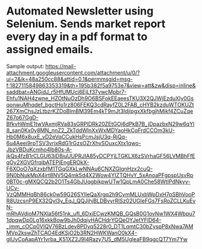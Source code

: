# Automated Newsletter using Selenium. Sends market report every day in a pdf format to assigned emails.

Sample output: https://mail-attachment.googleusercontent.com/attachment/u/0/?ui=2&ik=48a250cc88&attid=0.1&permmsgid=msg-f:1827115849863353319&th=195b382f5a9753e7&view=att&zw&disp=inline&saddbat=ANGjdJ_r5HfUMUci6EjLf37ywcMpbr7-Ehfu1NAH4zwne_HZOtNuOzDh9O6BSFokEEaeesTKU3X2QJWjEzduXIy0GsqonwuMhqdef_bgctHo1rz806FEKQ3cdRayfZ0L2FAB_cHYB2kzduWTOKUZt267XmChsJzLtbzrKZDoBlmBM39Em4kT9mJt3IdjipgxXkfbgjhMikf4ZCuZqeZ67o67GgD-BfkvhWmE1twVAxmjRVa83sGRPlDRk20ZEtGOj6dPkB7B_jDpazbxN29w6qYl8_san0Kx0y8MN_nnZ2_ZkTddWlnXxWxMDYaoHkCqFrdCCOm3kU-Hb0M6x8uxE_yD2eVqCCukHsPcmJsjU3q-RjQq-6u4Aeei9rpTSV3vrjxRdG1rGzsOZrXhvSOuxcXtx1qwo-JbzVBDuKcmho4lb80s-A-jkQs4fzB1rCLGU63iD8iuUUPRJIA85yDCPYjLTGKLX6zSVrhaGF56LVMBhFfEqOy2XGVGfrqibATEPiEngEROkX-F6XOoO7qXzxbfM1TGqGXkLwNNAu6CNXZGIqnHzx2cuQ-9N0bNukMpX4irt8NV5Q4mk5d4X2Wow4YIZTQHvY_5xAnoaPFgpspUsvRp0BT0c-gMXQCQ2b2O1Ts4GbJUqgbikpwUTw1QpLmA0Che58WtIPdNkyv-UCv-VzQMMHqBh86ck0w59G26SYlIeQaXrgq2h9CvmMLUxbWpDxH7pSBhVooPR8UzcsnP9EX32Qyl3y_EqJ_QQJjhjBLDBvyrRlSz02UGIeFGs7FsRoZCLLKuEvN-mRhAVdjoM7NXla56t51nk_ufI_6DxiECwzKMQB_GQsB0G1ovNw1WX4Wbpu71dpqwDp0Lg16xkkBow9bJh0dqjyHACHdrYGQeOYJetYFlD64-_jmm_cOCp0VIQV76BzLdev8PDyq5228r0_DT1LqmtC30bZyspP8xNwa7AMMVp2kswZhTCAO4EdKSjO2b3RN2HWKWanO0kX4-gIUvCoAapAYr1vrba_K51XZ2J9I4Razy7U5_dM5UgleaFB9qgcQT7Ym7Yw
